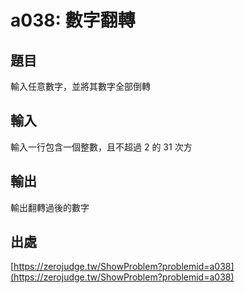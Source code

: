# a038: 數字翻轉

## 題目

輸入任意數字，並將其數字全部倒轉

## 輸入

輸入一行包含一個整數，且不超過 2 的 31 次方

## 輸出

輸出翻轉過後的數字

## 出處

[https://zerojudge.tw/ShowProblem?problemid=a038](https://zerojudge.tw/ShowProblem?problemid=a038)
